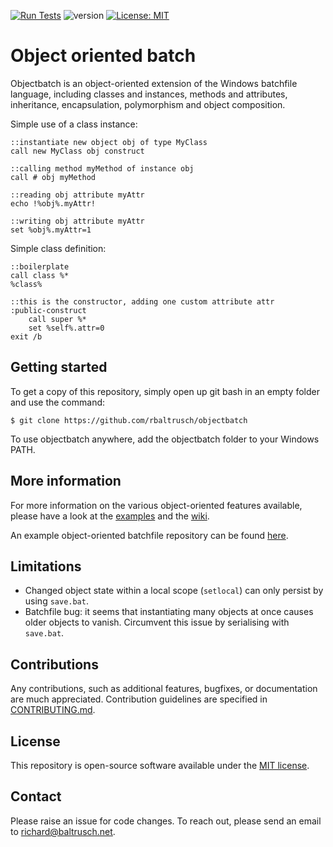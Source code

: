[![Run Tests](https://github.com/rbaltrusch/objectbatch/actions/workflows/run_tests.yml/badge.svg)](https://github.com/rbaltrusch/objectbatch/actions/workflows/run_tests.yml)
![version](https://img.shields.io/badge/version-1.0.0-blue)
[![License: MIT](https://img.shields.io/badge/License-MIT-purple.svg)](https://opensource.org/licenses/MIT)

# Object oriented batch

Objectbatch is an object-oriented extension of the Windows batchfile language, including classes and instances, methods and attributes, inheritance, encapsulation, polymorphism and object composition.

Simple use of a class instance:
```batch
::instantiate new object obj of type MyClass
call new MyClass obj construct

::calling method myMethod of instance obj
call # obj myMethod

::reading obj attribute myAttr
echo !%obj%.myAttr!

::writing obj attribute myAttr
set %obj%.myAttr=1
```

Simple class definition:
```batch
::boilerplate
call class %*
%class%

::this is the constructor, adding one custom attribute attr
:public-construct
    call super %*
    set %self%.attr=0
exit /b
```

## Getting started

To get a copy of this repository, simply open up git bash in an empty folder and use the command:

    $ git clone https://github.com/rbaltrusch/objectbatch

To use objectbatch anywhere, add the objectbatch folder to your Windows PATH.

## More information

For more information on the various object-oriented features available, please have a look at the [examples](https://github.com/rbaltrusch/objectbatch/tree/master/examples) and the [wiki](https://github.com/rbaltrusch/objectbatch/wiki).

An example object-oriented batchfile repository can be found [here](https://github.com/rbaltrusch/batch_transactions).

## Limitations

- Changed object state within a local scope (`setlocal`) can only persist by using `save.bat`.
- Batchfile bug: it seems that instantiating many objects at once causes older objects to vanish. Circumvent this issue by serialising with `save.bat`.

## Contributions

Any contributions, such as additional features, bugfixes, or documentation are much appreciated. Contribution guidelines are specified in [CONTRIBUTING.md](https://github.com/rbaltrusch/objectbatch/blob/master/CONTRIBUTING.md).

## License

This repository is open-source software available under the [MIT license](https://github.com/rbaltrusch/objectbatch/blob/master/LICENSE).

## Contact

Please raise an issue for code changes. To reach out, please send an email to richard@baltrusch.net.
